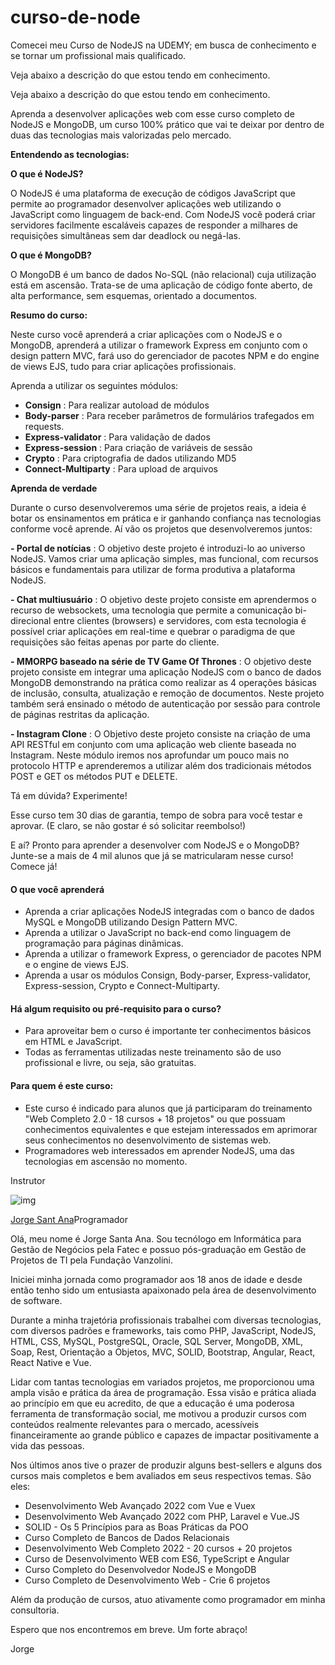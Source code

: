 # curso-de-node
Comecei meu Curso de NodeJS na UDEMY; em busca de conhecimento e se tornar um profissional mais qualificado.

Veja abaixo a descrição do que estou tendo em conhecimento.

Veja abaixo a descrição do que estou tendo em conhecimento.

Aprenda a desenvolver aplicações web com esse curso completo de NodeJS e MongoDB, um curso 100% prático que vai te deixar por dentro de duas das tecnologias mais valorizadas pelo mercado.

**Entendendo as tecnologias:**

**O que é NodeJS?**

O NodeJS é uma plataforma de execução de códigos JavaScript que permite ao programador desenvolver aplicações web utilizando o JavaScript como linguagem de back-end. Com NodeJS você poderá criar servidores facilmente escaláveis capazes de responder a milhares de requisições simultâneas sem dar deadlock ou negá-las.

**O que é MongoDB?**

O MongoDB é um banco de dados No-SQL (não relacional) cuja utilização está em ascensão. Trata-se de uma aplicação de código fonte aberto, de alta performance, sem esquemas, orientado a documentos.

**Resumo do curso:**

Neste curso você aprenderá a criar aplicações com o NodeJS e o MongoDB, aprenderá a utilizar o framework Express em conjunto com o design pattern MVC, fará uso do gerenciador de pacotes NPM e do engine de views EJS, tudo para criar aplicações profissionais.

Aprenda a utilizar os seguintes módulos:

* **Consign** : Para realizar autoload de módulos
* **Body-parser** : Para receber parâmetros de formulários trafegados em requests.
* **Express-validator** : Para validação de dados
* **Express-session** : Para criação de variáveis de sessão
* **Crypto** : Para criptografia de dados utilizando MD5
* **Connect-Multiparty** : Para upload de arquivos

**Aprenda de verdade**

Durante o curso desenvolveremos uma série de projetos reais, a ideia é botar os ensinamentos em prática e ir ganhando confiança nas tecnologias conforme você aprende. Aí vão os projetos que desenvolveremos juntos:

 **- Portal de notícias** : O objetivo deste projeto é introduzi-lo ao universo NodeJS. Vamos criar uma aplicação simples, mas funcional, com recursos básicos e fundamentais para utilizar de forma produtiva a plataforma NodeJS.

 **- Chat multiusuário** : O objetivo deste projeto consiste em aprendermos o recurso de websockets, uma tecnologia que permite a comunicação bi-direcional entre clientes (browsers) e servidores, com esta tecnologia é possível criar aplicações em real-time e quebrar o paradigma de que requisições são feitas apenas por parte do cliente.

 **- MMORPG baseado na série de TV Game Of Thrones** : O objetivo deste projeto consiste em integrar uma aplicação NodeJS com o banco de dados MongoDB demonstrando na prática como realizar as 4 operações básicas de inclusão, consulta, atualização e remoção de documentos. Neste projeto também será ensinado o método de autenticação por sessão para controle de páginas restritas da aplicação.

 **- Instagram Clone** : O Objetivo deste projeto consiste na criação de uma API RESTful em conjunto com uma aplicação web cliente baseada no Instagram. Neste módulo iremos nos aprofundar um pouco mais no protocolo HTTP e aprenderemos a utilizar além dos tradicionais métodos POST e GET os métodos PUT e DELETE.

Tá em dúvida? Experimente!

Esse curso tem 30 dias de garantia, tempo de sobra para você testar e aprovar. (E claro, se não gostar é só solicitar reembolso!)

E aí? Pronto para aprender a desenvolver com NodeJS e o MongoDB? Junte-se a mais de 4 mil alunos que já se matricularam nesse curso! Comece já!

#### O que você aprenderá

* Aprenda a criar aplicações NodeJS integradas com o banco de dados MySQL e MongoDB utilizando Design Pattern MVC.
* Aprenda a utilizar o JavaScript no back-end como linguagem de programação para páginas dinâmicas.
* Aprenda a utilizar o framework Express, o gerenciador de pacotes NPM e o engine de views EJS.
* Aprenda a usar os módulos Consign, Body-parser, Express-validator, Express-session, Crypto e Connect-Multiparty.

#### Há algum requisito ou pré-requisito para o curso?

* Para aproveitar bem o curso é importante ter conhecimentos básicos em HTML e JavaScript.
* Todas as ferramentas utilizadas neste treinamento são de uso profissional e livre, ou seja, são gratuitas.

#### Para quem é este curso:

* Este curso é indicado para alunos que já participaram do treinamento "Web Completo 2.0 - 18 cursos + 18 projetos" ou que possuam conhecimentos equivalentes e que estejam interessados em aprimorar seus conhecimentos no desenvolvimento de sistemas web.
* Programadores web interessados em aprender NodeJS, uma das tecnologias em ascensão no momento.

Instrutor

![img](https://img-c.udemycdn.com/user/200_H/12238490_0a04_5.jpg)

[Jorge Sant Ana](https://www.udemy.com/user/jorgetadeusantanasilva/)Programador

[](https://linkedin.com/in/jorgesantanabr)[](https://jorgesantana.net.br/)

Olá, meu nome é Jorge Santa Ana. Sou tecnólogo em Informática para Gestão de Negócios pela Fatec e possuo pós-graduação em Gestão de Projetos de TI pela Fundação Vanzolini.

Iniciei minha jornada como programador aos 18 anos de idade e desde então tenho sido um entusiasta apaixonado pela área de desenvolvimento de software.

Durante a minha trajetória profissionais trabalhei com diversas tecnologias, com diversos padrões e frameworks, tais como PHP, JavaScript, NodeJS, HTML, CSS, MySQL, PostgreSQL, Oracle, SQL Server, MongoDB, XML, Soap, Rest, Orientação a Objetos, MVC, SOLID, Bootstrap, Angular, React, React Native e Vue.

Lidar com tantas tecnologias em variados projetos, me proporcionou uma ampla visão e prática da área de programação. Essa visão e prática aliada ao princípio em que eu acredito, de que a educação é uma poderosa ferramenta de transformação social, me motivou a produzir cursos com conteúdos realmente relevantes para o mercado, acessíveis financeiramente ao grande público e capazes de impactar positivamente a vida das pessoas.

Nos últimos anos tive o prazer de produzir alguns best-sellers e alguns dos cursos mais completos e bem avaliados em seus respectivos temas. São eles:

- Desenvolvimento Web Avançado 2022 com Vue e Vuex
- Desenvolvimento Web Avançado 2022 com PHP, Laravel e Vue.JS
- SOLID - Os 5 Princípios para as Boas Práticas da POO
- Curso Completo de Bancos de Dados Relacionais
- Desenvolvimento Web Completo 2022 - 20 cursos + 20 projetos
- Curso de Desenvolvimento WEB com ES6, TypeScript e Angular
- Curso Completo do Desenvolvedor NodeJS e MongoDB
- Curso Completo de Desenvolvimento Web - Crie 6 projetos

Além da produção de cursos, atuo ativamente como programador em minha consultoria.

Espero que nos encontremos em breve. Um forte abraço!

Jorge

